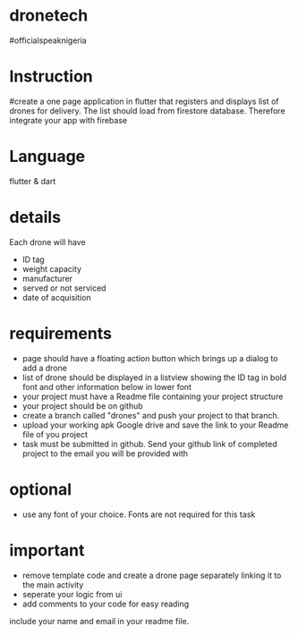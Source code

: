 # dronetech
#officialspeaknigeria



# Instruction
#create a one page application in flutter that registers and displays list of drones for delivery. The list should load from firestore database. Therefore integrate your app with firebase

# Language
flutter & dart

# details
Each drone will have
- ID tag
- weight capacity
- manufacturer
- served or not serviced
- date of acquisition


# requirements
- page should have a floating action button which brings up a dialog to add a drone
- list of drone should be displayed in a listview showing the ID tag in bold font and other information below in lower font
- your project must have a Readme file containing your project structure
- your project should be on github
- create a branch called "drones" and push your project to that branch. 
- upload your working apk Google drive and save the link to your Readme file of you project
- task must be submitted in github. Send your github link of completed project to the email you will be provided with

# optional
- use any font of your choice. Fonts are not required for this task

# important
- remove template code and create a drone page separately linking it to the main activity
- seperate your logic from ui
- add comments to your code for easy reading

include your name and email in your readme file.

